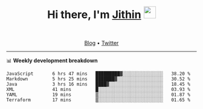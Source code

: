 <h1 align="center">Hi there, I'm <a href="https://jithset.github.io/" target="_blank">Jithin</a> <img
src="https://github.com/blackcater/blackcater/raw/main/images/Hi.gif" height="32" /></h1>

<br />

<p align="center">
  <a href="https://jithset.github.io">Blog</a> •
  <a href="https://twitter.com/jithset">Twitter</a>
</p>

---

📊 **Weekly development breakdown**

<!--START_SECTION:waka-->

```text
JavaScript       6 hrs 47 mins   █████████▓░░░░░░░░░░░░░░░   38.20 %
Markdown         5 hrs 25 mins   ███████▓░░░░░░░░░░░░░░░░░   30.52 %
Java             3 hrs 16 mins   ████▓░░░░░░░░░░░░░░░░░░░░   18.45 %
XML              41 mins         █░░░░░░░░░░░░░░░░░░░░░░░░   03.93 %
YAML             19 mins         ▒░░░░░░░░░░░░░░░░░░░░░░░░   01.87 %
Terraform        17 mins         ▒░░░░░░░░░░░░░░░░░░░░░░░░   01.65 %
```

<!--END_SECTION:waka-->

